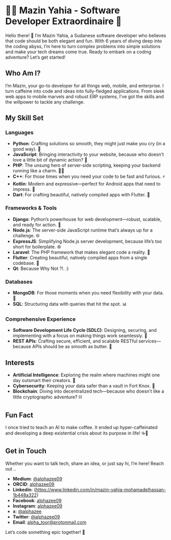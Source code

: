 
# 🧑‍💻 Mazin Yahia - Software Developer Extraordinaire 🚀

Hello there! 👋 I’m Mazin Yahia, a Sudanese software developer who believes that code should be both elegant and fun. With 6 years of diving deep into the coding abyss, I’m here to turn complex problems into simple solutions and make your tech dreams come true. Ready to embark on a coding adventure? Let’s get started!

## Who Am I?

I’m Mazin, your go-to developer for all things web, mobile, and enterprise. I turn caffeine into code and ideas into fully-fledged applications. From sleek web apps to mobile marvels and robust ERP systems, I’ve got the skills and the willpower to tackle any challenge.

## My Skill Set

### Languages
- **Python**: Crafting solutions so smooth, they might just make you cry (in a good way). 🐍
- **JavaScript**: Bringing interactivity to your website, because who doesn’t love a little bit of dynamic action? 🎢
- **PHP**: The unsung hero of server-side scripting, keeping your backend running like a charm. 👨‍💻
- **C++**: For those times when you need your code to be fast and furious. ⚡
- **Kotlin**: Modern and expressive—perfect for Android apps that need to impress. 📱
- **Dart**: For crafting beautiful, natively compiled apps with Flutter. 🎨

### Frameworks & Tools
- **Django**: Python’s powerhouse for web development—robust, scalable, and ready for action. 🔧
- **Node.js**: The server-side JavaScript runtime that’s always up for a challenge. 🌐
- **ExpressJS**: Simplifying Node.js server development, because life’s too short for boilerplate. ⚙️
- **Laravel**: The PHP framework that makes elegant code a reality. 🎨
- **Flutter**: Creating beautiful, natively compiled apps from a single codebase. 🚀
- **Qt**: Because Why Not ?!.  :)

### Databases
- **MongoDB**: For those moments when you need flexibility with your data. 📜
- **SQL**: Structuring data with queries that hit the spot. 📊

### Comprehensive Experience
- **Software Development Life Cycle (SDLC)**: Designing, securing, and implementing with a focus on making things work seamlessly. 🔄
- **REST APIs**: Crafting secure, efficient, and scalable RESTful services—because APIs should be as smooth as butter. 🔗


## Interests
- **Artificial Intelligence**: Exploring the realm where machines might one day outsmart their creators. 🤖
- **Cybersecurity**: Keeping your data safer than a vault in Fort Knox. 🔐
- **Blockchain**: Diving into decentralized tech—because who doesn’t like a little cryptographic adventure? ⛓️

## Fun Fact

I once tried to teach an AI to make coffee. It ended up hyper-caffeinated and developing a deep existential crisis about its purpose in life! ☕🤖

## Get in Touch

Whether you want to talk tech, share an idea, or just say hi, I’m here! Reach out ..

- **Medium**: [@alphazee09](https://www.medium.com/@alphazee09)
- **ORCID**: [alphazee09](https://orcid.org/0009-0006-9727-4236)
- **Linkedin**: (https://www.linkedin.com/in/mazin-yahia-mohamadelhassan-1b448a322)
- **Facebook**: [alphazee09](https://facebook.com/alphazee09)
- **Instagram**: [alphazee09](https://www.instagram.com/alphazee09)
- **x**: [@alphazee](https://www.instagram.com/alphazee09)
- **Twitter**: [@alphazee09](https://twitter.com/alphazee09)
- **Email**: [alpha_toor@protonmail.com](mailto:alpha_toor@protonmail.com)

Let’s code something epic together! 🚀


